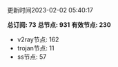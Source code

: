 更新时间2023-02-02 05:40:17

**总订阅: 73**
**总节点: 931**
**有效节点: 230**
- v2ray节点: 162
- trojan节点: 11
- ss节点: 57
